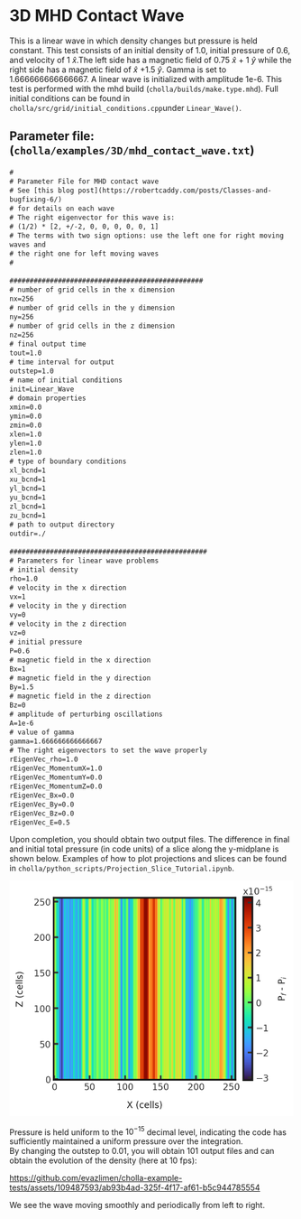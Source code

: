 # 3D MHD Contact Wave
This is a linear wave in which density changes but pressure is held constant. This test consists of an initial density of 1.0, initial pressure of 0.6, and velocity of 1 $\hat{x}$.The left side has a magnetic field of 0.75 $\hat{x}$ + 1 $\hat{y}$ while the right side has a magnetic field of  $\hat{x}$ +1.5 $\hat{y}$. Gamma is set to 1.666666666666667. A linear wave is initialized with amplitude 1e-6. This test is performed with the mhd build (`cholla/builds/make.type.mhd`). Full initial conditions can be found in `cholla/src/grid/initial_conditions.cpp`under `Linear_Wave()`. 

## Parameter file: (`cholla/examples/3D/mhd_contact_wave.txt`)
```
#
# Parameter File for MHD contact wave
# See [this blog post](https://robertcaddy.com/posts/Classes-and-bugfixing-6/)
# for details on each wave
# The right eigenvector for this wave is:
# (1/2) * [2, +/-2, 0, 0, 0, 0, 0, 1]
# The terms with two sign options: use the left one for right moving waves and
# the right one for left moving waves
#

################################################
# number of grid cells in the x dimension
nx=256
# number of grid cells in the y dimension
ny=256
# number of grid cells in the z dimension
nz=256
# final output time
tout=1.0
# time interval for output
outstep=1.0
# name of initial conditions
init=Linear_Wave
# domain properties
xmin=0.0
ymin=0.0
zmin=0.0
xlen=1.0
ylen=1.0
zlen=1.0
# type of boundary conditions
xl_bcnd=1
xu_bcnd=1
yl_bcnd=1
yu_bcnd=1
zl_bcnd=1
zu_bcnd=1
# path to output directory
outdir=./

#################################################
# Parameters for linear wave problems
# initial density
rho=1.0
# velocity in the x direction
vx=1
# velocity in the y direction
vy=0
# velocity in the z direction
vz=0
# initial pressure
P=0.6
# magnetic field in the x direction
Bx=1
# magnetic field in the y direction
By=1.5
# magnetic field in the z direction
Bz=0
# amplitude of perturbing oscillations
A=1e-6
# value of gamma
gamma=1.666666666666667
# The right eigenvectors to set the wave properly
rEigenVec_rho=1.0
rEigenVec_MomentumX=1.0
rEigenVec_MomentumY=0.0
rEigenVec_MomentumZ=0.0
rEigenVec_Bx=0.0
rEigenVec_By=0.0
rEigenVec_Bz=0.0
rEigenVec_E=0.5
```
Upon completion, you should obtain two output files. The difference in final and initial total pressure (in code units) of a slice along the y-midplane is shown below. Examples of how to plot projections and slices can be found in `cholla/python_scripts/Projection_Slice_Tutorial.ipynb`.  
  
<img src="./images/mhd-contact-wave_pressure_xz.png"  alt="A 2D histogram showing the pressure difference between initial and final pressures of cells in the z direction vs cells in x direction. The pressure difference is on the order of 10^-15." width="600"/>  
  
Pressure is held uniform to the $10^{-15}$ decimal level, indicating the code has sufficiently maintained a uniform pressure over the integration.  
By changing the outstep to 0.01, you will obtain 101 output files and can obtain the evolution of the density (here at 10 fps):  

https://github.com/evazlimen/cholla-example-tests/assets/109487593/ab93b4ad-325f-4f17-af61-b5c944785554

We see the wave moving smoothly and periodically from left to right. 
